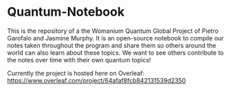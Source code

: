 # Quantum-Notebook
This is the repository of a the Womanium Quantum Global Project of Pietro Garofalo and Jasmine Murphy. It is an open-source notebook to compile our notes taken throughout the program and share them so others around the world can also learn about these topics. We want to see others contribute to the notes over time with their own quantum topics!

Currently the project is hosted here on Overleaf: https://www.overleaf.com/project/64afaf8fcb842131539d2350
